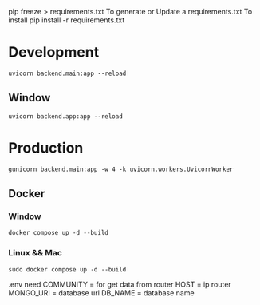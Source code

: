 pip freeze > requirements.txt
To generate or Update a requirements.txt 
To install
pip install -r requirements.txt

# Development
    uvicorn backend.main:app --reload
## Window
    uvicorn backend.app:app --reload 
# Production
    gunicorn backend.main:app -w 4 -k uvicorn.workers.UvicornWorker

## Docker 
### Window
    docker compose up -d --build
### Linux && Mac
    sudo docker compose up -d --build

.env need 
COMMUNITY = for get data from router 
HOST = ip router
MONGO_URI = database url
DB_NAME = database name